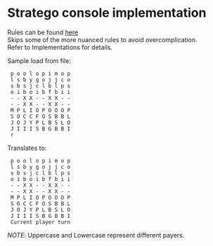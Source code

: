 # Stratego console implementation

Rules can be found [here](https://daroolz.com/play/stratego/) <br>
Skips some of the more nuanced rules to avoid overcomplication. <br>
Refer to Implementations for details. 

Sample load from file:
```
 p o o l o p i m o p
 l s b y g o j j c o
 s b s j c l b l p s
 o i b o i b f b i i
 - - X X - - X X - -
 - - X X - - X X - -
 M P L I O P O O O P
 S O C C F O S B B L
 J O J Y P L B S L O
 J I I I S B G B B I
 r
```

Translates to: 
```
 p o o l o p i m o p
 l s b y g o j j c o
 s b s j c l b l p s
 o i b o i b f b i i
 - - X X - - X X - -
 - - X X - - X X - -
 M P L I O P O O O P
 S O C C F O S B B L
 J O J Y P L B S L O
 J I I I S B G B B I
 Current player turn
```
*NOTE*: Uppercase and Lowercase represent different payers. 